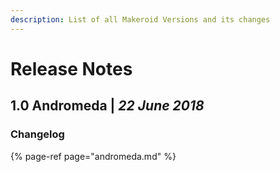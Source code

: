 ```yaml
---
description: List of all Makeroid Versions and its changes
---
```


# Release Notes

## 1.0 Andromeda   \|   _22 June 2018_

### Changelog

{% page-ref page="andromeda.md" %}

